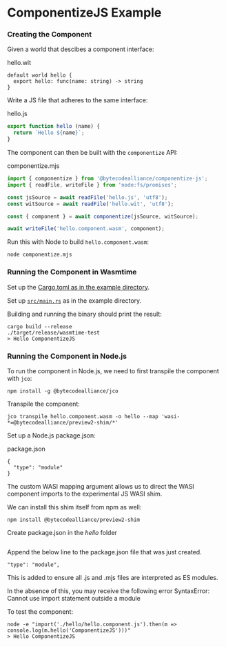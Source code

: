 # ComponentizeJS Example

### Creating the Component

Given a world that descibes a component interface:

hello.wit
```
default world hello {
  export hello: func(name: string) -> string
}
```

Write a JS file that adheres to the same interface:

hello.js
```js
export function hello (name) {
  return `Hello ${name}`;
}
```

The component can then be built with the `componentize` API:

componentize.mjs
```js
import { componentize } from '@bytecodealliance/componentize-js';
import { readFile, writeFile } from 'node:fs/promises';

const jsSource = await readFile('hello.js', 'utf8');
const witSource = await readFile('hello.wit', 'utf8');

const { component } = await componentize(jsSource, witSource);

await writeFile('hello.component.wasm', component);
```

Run this with Node to build `hello.component.wasm`:

```
node componentize.mjs
```

### Running the Component in Wasmtime

Set up the [Cargo.toml as in the example directory](example/Cargo.toml).

Set up [`src/main.rs`](example/src/main.rs) as in the example directory.

Building and running the binary should print the result:

```
cargo build --release
./target/release/wasmtime-test
> Hello ComponentizeJS
```

### Running the Component in Node.js

To run the component in Node.js, we need to first transpile the component with `jco`:

```
npm install -g @bytecodealliance/jco
```

Transpile the component:

```
jco transpile hello.component.wasm -o hello --map 'wasi-*=@bytecodealliance/preview2-shim/*'
```

Set up a Node.js package.json:

package.json
```
{
  "type": "module"
}
```

The custom WASI mapping argument allows us to direct the WASI component imports to the experimental JS WASI shim.

We can install this shim itself from npm as well:

```
npm install @bytecodealliance/preview2-shim
```

Create package.json in the *hello* folder

```npm init
```

Append the below line to the package.json file that was just created.

```
"type": "module",
```

This is added to ensure all .js and .mjs files are interpreted as ES modules. 

In the absence of this, you may receive the following error SyntaxError: Cannot use import statement outside a module

To test the component:

```
node -e "import('./hello/hello.component.js').then(m => console.log(m.hello('ComponentizeJS')))"
> Hello ComponentizeJS
```
